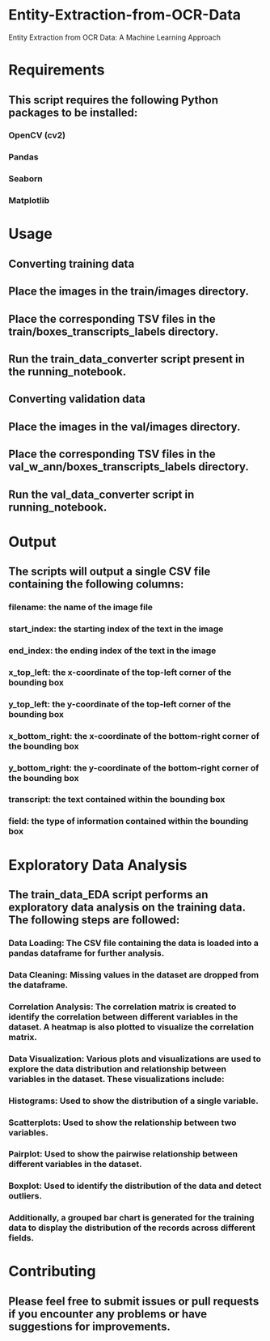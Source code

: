 # Entity-Extraction-from-OCR-Data
 Entity Extraction from OCR Data: A Machine Learning Approach
# Requirements
## This script requires the following Python packages to be installed:

### OpenCV (cv2)
### Pandas
### Seaborn
### Matplotlib
# Usage
## Converting training data
## Place the images in the train/images directory.
## Place the corresponding TSV files in the train/boxes_transcripts_labels directory.
## Run the train_data_converter script present in the running_notebook.
## Converting validation data
## Place the images in the val/images directory.
## Place the corresponding TSV files in the val_w_ann/boxes_transcripts_labels directory.
## Run the val_data_converter script in running_notebook.
# Output
## The scripts will output a single CSV file containing the following columns:

### filename: the name of the image file
### start_index: the starting index of the text in the image
### end_index: the ending index of the text in the image
### x_top_left: the x-coordinate of the top-left corner of the bounding box
### y_top_left: the y-coordinate of the top-left corner of the bounding box
### x_bottom_right: the x-coordinate of the bottom-right corner of the bounding box
### y_bottom_right: the y-coordinate of the bottom-right corner of the bounding box
### transcript: the text contained within the bounding box
### field: the type of information contained within the bounding box
# Exploratory Data Analysis
## The train_data_EDA script performs an exploratory data analysis on the training data. The following steps are followed:

### Data Loading: The CSV file containing the data is loaded into a pandas dataframe for further analysis.
### Data Cleaning: Missing values in the dataset are dropped from the dataframe.
### Correlation Analysis: The correlation matrix is created to identify the correlation between different variables in the dataset. A heatmap is also plotted to visualize the correlation matrix.
### Data Visualization: Various plots and visualizations are used to explore the data distribution and relationship between variables in the dataset. These visualizations include:
### Histograms: Used to show the distribution of a single variable.
### Scatterplots: Used to show the relationship between two variables.
### Pairplot: Used to show the pairwise relationship between different variables in the dataset.
### Boxplot: Used to identify the distribution of the data and detect outliers.
### Additionally, a grouped bar chart is generated for the training data to display the distribution of the records across different fields.

# Contributing
## Please feel free to submit issues or pull requests if you encounter any problems or have suggestions for improvements.
